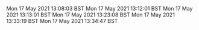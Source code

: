 Mon 17 May 2021 13:08:03 BST
Mon 17 May 2021 13:12:01 BST
Mon 17 May 2021 13:13:01 BST
Mon 17 May 2021 13:23:08 BST
Mon 17 May 2021 13:33:19 BST
Mon 17 May 2021 13:34:47 BST
